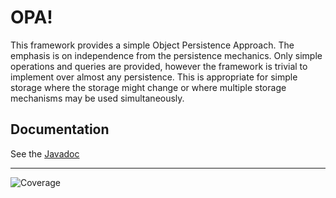 # OPA!

This framework provides a simple Object Persistence Approach. The emphasis is on independence from the persistence
mechanics. Only simple operations and queries are provided, however the framework is trivial to implement over almost
any persistence. This is appropriate for simple storage where the storage might change or where multiple storage
mechanisms may be used simultaneously.

## Documentation
See the [Javadoc](https://nwillc.github.io/opa/javadoc/)


-----
![Coverage](https://codecov.io/gh/nwillc/opa/branch/master/graphs/badge.svg?branch=master)


